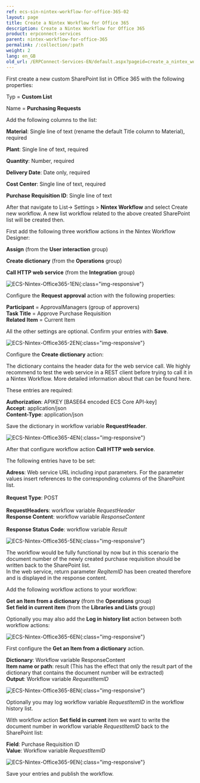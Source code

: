 ```yaml
---
ref: ecs-sin-nintex-workflow-for-office-365-02
layout: page
title: Create a Nintex Workflow for Office 365
description: Create a Nintex Workflow for Office 365
product: erpconnect-services
parent: nintex-workflow-for-office-365
permalink: /:collection/:path
weight: 2
lang: en_GB
old_url: /ERPConnect-Services-EN/default.aspx?pageid=create_a_nintex_workflow_for_office365
---
```


First create a new custom SharePoint list in Office 365 with the following properties:

Typ = **Custom List**

Name = **Purchasing Requests**


Add the following columns to the list:
 

**Material**: Single line of text (rename the default Title column to Material), required 

**Plant**: Single line of text, required

**Quantity**: Number, required

**Delivery Date**: Date only, required

**Cost Center**: Single line of text, required 

**Purchase Requisition ID**: Single line of text

After that navigate to List-> Settings > **Nintex Workflow** and select Create new workflow. A new list workflow related to the above created SharePoint list will be created then. 

First add the following three workflow actions in the Nintex Workflow Designer:

**Assign** (from the **User interaction** group)

**Create dictionary** (from the **Operations** group)

**Call HTTP web service** (from the **Integration** group)

![ECS-Nintex-Office365-1EN](/img/content/ECS-Nintex-Office365-1EN.png){:class="img-responsive"}

Configure the **Request approval** action with the following properties:

**Participant**     = ApprovalManagers (group of approvers)<br>
**Task Title**       = Approve Purchase Requisition<br>
**Related Item**  = Current Item<br>

All the other settings are optional. Confirm your entries with **Save**.

![ECS-Nintex-Office365-2EN](/img/content/ECS-Nintex-Office365-2EN.png){:class="img-responsive"}

Configure the **Create dictionary** action: 


The dictionary contains the header data for the web service call. We highly recommend to test the web service in a REST client before trying to call it in a Nintex Workflow. More detailed information about that can be found here.

These entries are required:

**Authorization**: APIKEY [BASE64 encoded ECS Core API-key]<br>
**Accept**: application/json<br>
**Content-Type**: application/json<br>

Save the dictionary in workflow variable **RequestHeader**.

![ECS-Nintex-Office365-4EN](/img/content/ECS-Nintex-Office365-4EN.png){:class="img-responsive"}

After that configure workflow action **Call HTTP web service**.  

The following entries have to be set:

**Adress**: Web service URL including input parameters. For the parameter values insert references to the corresponding columns of the SharePoint list.<br>  
**Request Type**: POST<br>  
**RequestHeaders**: workflow variable *RequestHeader*<br>
**Response Content**: workflow variable *ResponseContent*<br>	
**Response Status Code**: workflow variable *Result*

![ECS-Nintex-Office365-5EN](/img/content/ECS-Nintex-Office365-5EN.png){:class="img-responsive"}

The workflow would be fully functional by now but in this scenario the document number of the newly created purchase requisition should be written back to the SharePoint list.  
In the web service, return parameter *ReqItemID* has been created therefore and is displayed in the response content. 

Add the following workflow actions to your workflow:

**Get an Item from a dictionary** (from the **Operations** group)<br> 
**Set field in current item** (from the **Libraries and Lists** group)

Optionally you may also add the **Log in history list** action between both workflow actions:  

![ECS-Nintex-Office365-6EN](/img/content/ECS-Nintex-Office365-6EN.png){:class="img-responsive"}

First configure the **Get an Item from a dictionary** action. 

**Dictionary**: Workflow variable ResponseContent<br>
**Item name or path**: result 	(This has the effect that only the result part of the dictionary that contains the document number will be extracted)<br>
**Output**: Workflow variable *RequestItemID* <br>

![ECS-Nintex-Office365-8EN](/img/content/ECS-Nintex-Office365-8EN.png){:class="img-responsive"}

Optionally you may log workflow variable *RequestItemID* in the workflow history list. 

With workflow action **Set field in current** item we want to write the document number in workflow variable *RequestItemID* back to the SharePoint list: 

**Field**: Purchase Requisition ID<br>
**Value**: Workflow variable *RequestItemID*	

![ECS-Nintex-Office365-9EN](/img/content/ECS-Nintex-Office365-9EN.png){:class="img-responsive"}

Save your entries and publish the workflow. 